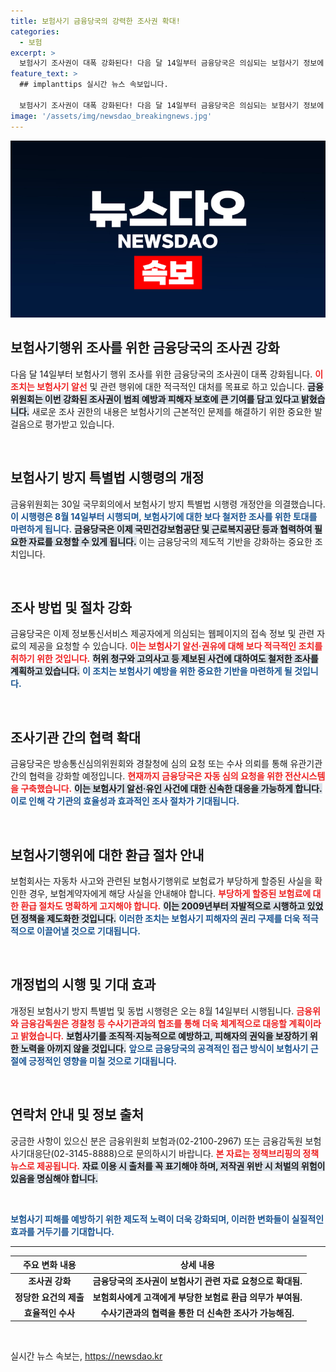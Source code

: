```yaml
---
title: 보험사기 금융당국의 강력한 조사권 확대!
categories:
  - 보험
excerpt: >
  보험사기 조사권이 대폭 강화된다! 다음 달 14일부터 금융당국은 의심되는 보험사기 정보에 대한 조회를 확대하며, 관련 자료를 보다 쉽게 확보할 수 있게 된다. 체계적이고 강력한 대응이 예고되면서 보험사기 근절에 기대감을 모은다.
feature_text: >
  ## implanttips 실시간 뉴스 속보입니다.

  보험사기 조사권이 대폭 강화된다! 다음 달 14일부터 금융당국은 의심되는 보험사기 정보에 대한 조회를 확대하며, 관련 자료를 보다 쉽게 확보할 수 있게 된다. 체계적이고 강력한 대응이 예고되면서 보험사기 근절에 기대감을 모은다.
image: '/assets/img/newsdao_breakingnews.jpg'
---
```


<p><img src="/assets/img/newsdao_breakingnews.jpg" alt="implanttips 속보" /></p>

<h2 data-ke-size="size26">보험사기행위 조사를 위한 금융당국의 조사권 강화</h2>

<p data-ke-size="size16">다음 달 14일부터 보험사기 행위 조사를 위한 금융당국의 조사권이 대폭 강화됩니다. <b><span style="color: #ee2323;">이 조치는 보험사기 알선</span></b> 및 관련 행위에 대한 적극적인 대처를 목표로 하고 있습니다. <b><span style="background-color: #21538527;">금융위원회는 이번 강화된 조사권이 범죄 예방과 피해자 보호에 큰 기여를 담고 있다고 밝혔습니다.</span></b> 새로운 조사 권한의 내용은 보험사기의 근본적인 문제를 해결하기 위한 중요한 발걸음으로 평가받고 있습니다.</p>

<p data-ke-size="size16">&nbsp;</p>

<h2 data-ke-size="size26">보험사기 방지 특별법 시행령의 개정</h2>

<p data-ke-size="size16">금융위원회는 30일 국무회의에서 보험사기 방지 특별법 시행령 개정안을 의결했습니다. <b><span style="color: #1a5490;">이 시행령은 8월 14일부터 시행되며, 보험사기에 대한 보다 철저한 조사를 위한 토대를 마련하게 됩니다.</span></b>  <b><span style="background-color: #21538527;">금융당국은 이제 국민건강보험공단 및 근로복지공단 등과 협력하여 필요한 자료를 요청할 수 있게 됩니다.</span></b> 이는 금융당국의 제도적 기반을 강화하는 중요한 조치입니다.</p>

<p data-ke-size="size16">&nbsp;</p>

<h2 data-ke-size="size26">조사 방법 및 절차 강화</h2>

<p data-ke-size="size16">금융당국은 이제 정보통신서비스 제공자에게 의심되는 웹페이지의 접속 정보 및 관련 자료의 제공을 요청할 수 있습니다. <b><span style="color: #ee2323;">이는 보험사기 알선·권유에 대해 보다 적극적인 조치를 취하기 위한 것입니다.</span></b> <b><span style="background-color: #21538527;">허위 청구와 고의사고 등 제보된 사건에 대하여도 철저한 조사를 계획하고 있습니다.</span></b> <b><span style="color: #1a5490;">이 조치는 보험사기 예방을 위한 중요한 기반을 마련하게 될 것입니다.</span></b> </p>

<p data-ke-size="size16">&nbsp;</p>

<h2 data-ke-size="size26">조사기관 간의 협력 확대</h2>

<p data-ke-size="size16">금융당국은 방송통신심의위원회와 경찰청에 심의 요청 또는 수사 의뢰를 통해 유관기관 간의 협력을 강화할 예정입니다. <b><span style="color: #ee2323;">현재까지 금융당국은 자동 심의 요청을 위한 전산시스템을 구축했습니다.</span></b> <b><span style="background-color: #21538527;">이는 보험사기 알선·유인 사건에 대한 신속한 대응을 가능하게 합니다.</span></b> <b><span style="color: #1a5490;">이로 인해 각 기관의 효율성과 효과적인 조사 절차가 기대됩니다.</span></b> </p>

<p data-ke-size="size16">&nbsp;</p>

<h2 data-ke-size="size26">보험사기행위에 대한 환급 절차 안내</h2>

<p data-ke-size="size16">보험회사는 자동차 사고와 관련된 보험사기행위로 보험료가 부당하게 할증된 사실을 확인한 경우, 보험계약자에게 해당 사실을 안내해야 합니다. <b><span style="color: #ee2323;">부당하게 할증된 보험료에 대한 환급 절차도 명확하게 고지해야 합니다.</span></b> <b><span style="background-color: #21538527;">이는 2009년부터 자발적으로 시행하고 있었던 정책을 제도화한 것입니다.</span></b> <b><span style="color: #1a5490;">이러한 조치는 보험사기 피해자의 권리 구제를 더욱 적극적으로 이끌어낼 것으로 기대됩니다.</span></b></p>

<p data-ke-size="size16">&nbsp;</p>

<h2 data-ke-size="size26">개정법의 시행 및 기대 효과</h2>

<p data-ke-size="size16">개정된 보험사기 방지 특별법 및 동법 시행령은 오는 8월 14일부터 시행됩니다. <b><span style="color: #ee2323;">금융위와 금융감독원은 경찰청 등 수사기관과의 협조를 통해 더욱 체계적으로 대응할 계획이라고 밝혔습니다.</span></b> <b><span style="background-color: #21538527;">보험사기를 조직적·지능적으로 예방하고, 피해자의 권익을 보장하기 위한 노력을 아끼지 않을 것입니다.</span></b> <b><span style="color: #1a5490;">앞으로 금융당국의 공격적인 접근 방식이 보험사기 근절에 긍정적인 영향을 미칠 것으로 기대됩니다.</span></b></p>

<p data-ke-size="size16">&nbsp;</p>

<h2 data-ke-size="size26">연락처 안내 및 정보 출처</h2>

<p data-ke-size="size16">궁금한 사항이 있으신 분은 금융위원회 보험과(02-2100-2967) 또는 금융감독원 보험사기대응단(02-3145-8888)으로 문의하시기 바랍니다. <b><span style="color: #ee2323;">본 자료는 정책브리핑의 정책뉴스로 제공됩니다.</span></b> <b><span style="background-color: #21538527;">자료 이용 시 출처를 꼭 표기해야 하며, 저작권 위반 시 처벌의 위험이 있음을 명심해야 합니다.</span></b></p>

<p data-ke-size="size16">&nbsp;</p>

<p data-ke-size="size16"><b><span style="color: #1a5490;">보험사기 피해를 예방하기 위한 제도적 노력이 더욱 강화되며, 이러한 변화들이 실질적인 효과를 거두기를 기대합니다.</span></b></p> 

<hr>

<table>
  <thead>
    <tr>
      <th style="text-align: center; height: 17px;"><b>주요 변화 내용</b></th>
      <th style="text-align: center; height: 17px;"><b>상세 내용</b></th>
    </tr>
  </thead>
  <tbody>
    <tr>
      <td style="text-align: center; height: 17px;"><b>조사권 강화</b></td>
      <td style="text-align: center; height: 17px;"><b>금융당국의 조사권이 보험사기 관련 자료 요청으로 확대됨.</b></td>
    </tr>
    <tr>
      <td style="text-align: center; height: 17px;"><b>정당한 요건의 제출</b></td>
      <td style="text-align: center; height: 17px;"><b>보험회사에게 고객에게 부당한 보험료 환급 의무가 부여됨.</b></td>
    </tr>
    <tr>
      <td style="text-align: center; height: 17px;"><b>효율적인 수사</b></td>
      <td style="text-align: center; height: 17px;"><b>수사기관과의 협력을 통한 더 신속한 조사가 가능해짐.</b></td>
    </tr>
  </tbody>
</table> 

<p data-ke-size="size16">&nbsp;</p>
실시간 뉴스 속보는, <a href="https://newsdao.kr" rel="dofollow">https://newsdao.kr</a>


